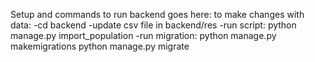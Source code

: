 Setup and commands to run backend goes here:
to make changes with data:
-cd backend
-update csv file in backend/res
-run script: python manage.py import_population
-run migration:
python manage.py makemigrations
python manage.py migrate
